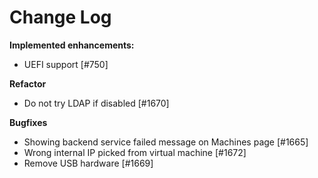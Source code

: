 # Change Log

**Implemented enhancements:**

- UEFI support [\#750]

**Refactor**

- Do not try LDAP if disabled [\#1670]

**Bugfixes**

- Showing backend service failed message on Machines page [\#1665]
- Wrong internal IP picked from virtual machine [\#1672]
- Remove USB hardware [\#1669]
